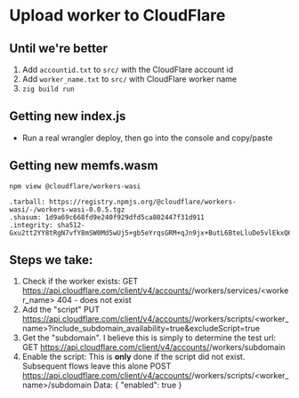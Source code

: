 Upload worker to CloudFlare
===========================

Until we're better
------------------

1. Add `accountid.txt` to `src/` with the CloudFlare account id
2. Add `worker_name.txt` to `src/` with CloudFlare worker name
3. `zig build run`

Getting new index.js
--------------------

* Run a real wrangler deploy, then go into the console and copy/paste

Getting new memfs.wasm
----------------------

`npm view @cloudflare/workers-wasi`

```
.tarball: https://registry.npmjs.org/@cloudflare/workers-wasi/-/workers-wasi-0.0.5.tgz
.shasum: 1d9a69c668fd9e240f929dfd5ca802447f31d911
.integrity: sha512-Gxu2tt2YY8tRgN7vfY8mSW0Md5wUj5+gb5eYrqsGRM+qJn9jx+ButL6BteLluDe5vlEkxQ69LagEMHjE58O7iQ==
```

Steps we take:
--------------

1. Check if the worker exists:
   GET https://api.cloudflare.com/client/v4/accounts/<account id>/workers/services/<worker_name>
   404 - does not exist
2. Add the "script"
   PUT https://api.cloudflare.com/client/v4/accounts/<account id>/workers/scripts/<worker_name>?include_subdomain_availability=true&excludeScript=true
3. Get the "subdomain". I believe this is simply to determine the test url:
   GET https://api.cloudflare.com/client/v4/accounts/<account id>/workers/subdomain
4. Enable the script: This is **only** done if the script did not exist. Subsequent flows leave this alone
   POST https://api.cloudflare.com/client/v4/accounts/<account id>/workers/scripts/<worker_name>/subdomain
   Data: { "enabled": true }
